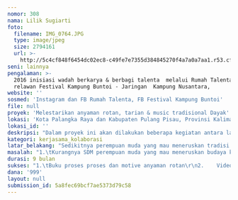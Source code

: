 ```yaml
---
nomor: 308
nama: Lilik Sugiarti
foto:
  filename: IMG_0764.JPG
  type: image/jpeg
  size: 2794161
  url: >-
    http://5c4cf848f6454dc02ec8-c49fe7e7355d384845270f4a7a0a7aa1.r53.cf2.rackcdn.com/4e3da155-540f-4b1c-a12d-235ced5ea8b9/IMG_0764.JPG
seni: lainnya
pengalaman: >-
  2016 inisiasi wadah berkarya & berbagi talenta  melalui Rumah Talenta, 2017
  relawan Festival Kampung Buntoi - Jaringan  Kampung Nusantara,  
website: ''
sosmed: 'Instagram dan FB Rumah Talenta, FB Festival Kampung Buntoi'
file: null
proyek: 'Melestarikan anyaman rotan, tarian & music tradisional Dayak'
lokasi: 'Kota Palangka Raya dan Kabupaten Pulang Pisau, Provinsi Kalimantan Tengah'
lokasi_id: ''
deskripsi: "Dalam proyek ini akan dilakukan beberapa kegiatan antara lain :\r\n1. Peningkatan SDM perempuan  untuk meneruskan budaya kerajinan menganyam rotan, tarian dan music tradisional. \r\nSehingga penting memberikan pelatihan-pelatihan kepada komunitas perempuan yang berada di desa –desa dan tingkat sekolah. \r\na)\tPelatihan tarian tradisional Dayak\r\nb)\tPelatihan musik tradisional Dayak\r\nc)\tPelatihan anyaman rotan dan pelatihan pengembangan motif anyaman; Pelatihan anyaman rotan ini dapat memberikan manfaat ganda berupa penguatan ekonomi keluarga kegiatan ini berdampak baik bagi pemeliharaan hutan, karena rotan membutuhkan tegakkan pohon.\r\n\r\n2. Melakukan pendokumentasian proses anyaman rotan dan berbagai motiv anyaman, tarian, musik tradisional Dayak dan nilainya, sebagai wadah penyebaran informasi. Berupa buku motif anyaman rotan, video tentang proses pembuatan anyaman rotan, video tutorial tentang belajar music tradisional Dayak,  video tutorial tentang belajar tarian tradisional Dayak.\r\n\r\n3. Melakukan pertunjukan menganyam rotan, tarian dan music tradisional Dayak di area public yang regular dan gratis, sebagai wadah mengenalkan, mempelajari dan menikmati.\r\nSelain dilaksanakan pelatihan juga  ditampilkan pertunjukan menganyam rotan, tarian dan music tradisional Dayak di desa-desa, ruang terbuka hijau kota/kabupaten,  yang dilaksanakan secara regular dan gratis. Kegiatan ini akan melibatkan relawan dan komunitas yang juga memiliki concern sama dalam rangka melestarikan tradisi menganyam rotan, tarian dan music tradisional Dayak\r\n"
kategori: kerjasama_kolaborasi
latar_belakang: "Sedikitnya perempuan muda yang mau meneruskan tradisi anyaman rotan, tarian dan music tradisional,  yang telah melekat dalam setiap fase kehidupan masyarakat suku Dayak. Mulai dari kelahiran, membuka ladang, berkebun, pernikahan, membangun rumah, hingga proses penyembuhan penyakit dan kematian. Keduanya hal tersebut tidak bisa dipisahkan dalam tradisi kebudayaan masyarakat Dayak.\r\n\r\nProses pembuatan anyaman rotan memakan waktu 1-2 minggu, karena proses yang panjang ditambah desakan peralatan rumah tangga modern menyebabkan perempuan tidak tertarik lagi meneruskan tradisi ini. Begitupun tarian dan music tradisional berkurang hadir dipenghidupan masyarakat, karena perubahan nilai dan pola pikir yang menganggap kebiasan agama lama, kuno dan tidak keren. Ditambah berkesenian saat ini cenderung berpola bisnis, dimana penampilan tarian dan music dilakukan saat ada festival, perlombaan dan hajatan pernikahan atau penyambutan tamu yang semua berbayar. Sehingga tarian dan music Dayak semakin menjadi sesuatu yang mahal dan sulit hadir dalam kehidupan masyarakat Dayak.\r\n\r\nSangat mendesak kembali menumbuhkan kesadaran dan kerelawanan bersama membangkitkan lagi tradisi menganyam rotan, tarian dan music etnik terutama dari kalangan perempuan dari generasi yang lebih muda. Sangat diperlukan tangan-tangan muda untuk berimajinasi dalam seni kreatif menggabungkan unsur modern dan unsur traditional dalam kerajinan rotan, tarian dan music etnik ini untuk menciptakan sebuah seni budaya etnik dengan sentuhan modern.\r\n"
masalah: "1.\tKurangnya SDM perempuan muda yang mau meneruskan budaya kerajinan menganyam rotan, tarian dan music tradisional. \r\n2.\tKurangnya dokumentasikan yang mengangkat materi tentang motiv anyaman rotan, tarian dan musik tradisional Dayak beserta nilai yang terkandung didalamnya, sebagai pencatatan dan penyebaran informasi kepada masyarakat luas.\r\n3.\tKurangnya pertunjukan tardisi menganyam rotan, tarian dan music tradisional Dayak di area public yang regular dan gratis, sebagai wadah mengenalkan, mempelajari dan menikmati tradisi tersebut."
durasi: 9 bulan
sukses: "1.\tBuku proses proses dan motive anyaman rotan\r\n2.    Video proses anyaman rotan\r\n3.\tVideo tutorial belajar tarian Dayak\r\n4. \tVideo tutorial belajar music tradisional Dayak\r\n5.    Pameran, pegelaran dan pelatihan secara regular dan gratis tradisi menganyam rotan, tarian dan music tradisional Dayak yang dilaksanakan dimasa waktu pelaksanaan durasi proyek dan terus dilanjutkan setelah proyek berakhir bersama relwan dan komunitas yang memiliki concern yang sama dan berbasiskan kerelawanan\r\n"
dana: '999'
layout: null
submission_id: 5a8fec69bcf7ae5373d79c58
---
```

